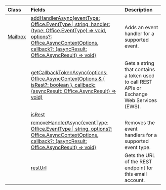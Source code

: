 | Class | Fields | Description |
|:---|:---|:---|
|[Mailbox](/javascript/api/outlook/outlook.mailbox)|[addHandlerAsync(eventType: Office.EventType \| string, handler: (type: Office.EventType) => void, options?: Office.AsyncContextOptions, callback?: (asyncResult: Office.AsyncResult<void>) => void)](/javascript/api/outlook/outlook.mailbox#addhandlerasync-eventtype--handler--type-)|Adds an event handler for a supported event.|
||[getCallbackTokenAsync(options: Office.AsyncContextOptions & { isRest?: boolean }, callback: (asyncResult: Office.AsyncResult<string>) => void)](/javascript/api/outlook/outlook.mailbox#getcallbacktokenasync-options--isrest--callback--asyncresult-)|Gets a string that contains a token used to call REST APIs or Exchange Web Services (EWS).|
||[isRest](/javascript/api/outlook/outlook.mailbox#isrest)||
||[removeHandlerAsync(eventType: Office.EventType \| string, options?: Office.AsyncContextOptions, callback?: (asyncResult: Office.AsyncResult<void>) => void)](/javascript/api/outlook/outlook.mailbox#removehandlerasync-eventtype--options--callback--asyncresult-)|Removes the event handlers for a supported event type.|
||[restUrl](/javascript/api/outlook/outlook.mailbox#resturl)|Gets the URL of the REST endpoint for this email account.|
